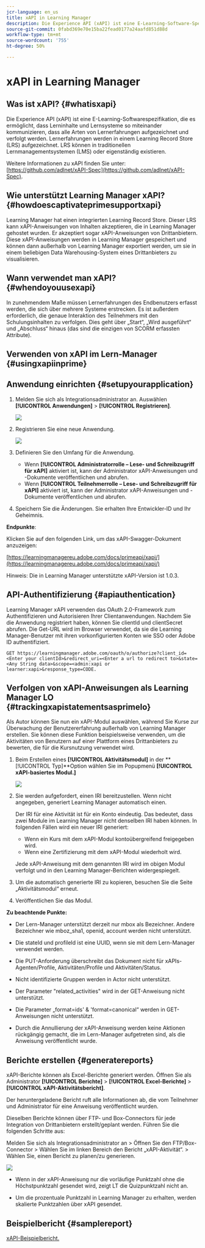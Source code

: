 ```yaml
---
jcr-language: en_us
title: xAPI in Learning Manager
description: Die Experience API (xAPI) ist eine E-Learning-Software-Spezifikation, mit der Lerninhalte und Lernsysteme so miteinander kommunizieren können, dass alle Arten von Lernerfahrungen aufgezeichnet und verfolgt werden.
source-git-commit: 0fabd369e70e15ba22fead0177a24aafd851d88d
workflow-type: tm+mt
source-wordcount: '755'
ht-degree: 50%

---
```




# xAPI in Learning Manager

## Was ist xAPI? {#whatisxapi}

Die Experience API (xAPI) ist eine E-Learning-Softwarespezifikation, die es ermöglicht, dass Lerninhalte und Lernsysteme so miteinander kommunizieren, dass alle Arten von Lernerfahrungen aufgezeichnet und verfolgt werden. Lernerfahrungen werden in einem Learning Record Store (LRS) aufgezeichnet. LRS können in traditionellen Lernmanagementsystemen (LMS) oder eigenständig existieren.

Weitere Informationen zu xAPI finden Sie unter:  [https://github.com/adlnet/xAPI-Spec](https://github.com/adlnet/xAPI-Spec).

## Wie unterstützt Learning Manager xAPI? {#howdoescaptivateprimesupportxapi}

Learning Manager hat einen integrierten Learning Record Store. Dieser LRS kann xAPI-Anweisungen von Inhalten akzeptieren, die in Learning Manager gehostet wurden. Er akzeptiert sogar xAPI-Anweisungen von Drittanbietern. Diese xAPI-Anweisungen werden in Learning Manager gespeichert und können dann außerhalb von Learning Manager exportiert werden, um sie in einem beliebigen Data Warehousing-System eines Drittanbieters zu visualisieren.

## Wann verwendet man xAPI? {#whendoyouusexapi}

In zunehmendem Maße müssen Lernerfahrungen des Endbenutzers erfasst werden, die sich über mehrere Systeme erstrecken.  Es ist außerdem erforderlich, die genaue Interaktion des Teilnehmers mit den Schulungsinhalten zu verfolgen. Dies geht über „Start“, „Wird ausgeführt“ und „Abschluss“ hinaus (das sind die einzigen von SCORM erfassten Attribute).

## Verwenden von xAPI im Lern-Manager {#usingxapiinprime}

## Anwendung einrichten {#setupyourapplication}

1. Melden Sie sich als Integrationsadministrator an. Auswählen **[!UICONTROL Anwendungen]** > **[!UICONTROL Registrieren]**.

   ![](assets/appregistration.png)

1. Registrieren Sie eine neue Anwendung.

   ![](assets/appregistration.png)

1. Definieren Sie den Umfang für die Anwendung.

   * Wenn **[!UICONTROL Administratorrolle – Lese- und Schreibzugriff für xAPI]** aktiviert ist, kann der Administrator xAPI-Anweisungen und -Dokumente veröffentlichen und abrufen.
   * Wenn **[!UICONTROL Teilnehmerrolle – Lese- und Schreibzugriff für xAPI]** aktiviert ist, kann der Administrator xAPI-Anweisungen und -Dokumente veröffentlichen und abrufen.

1. Speichern Sie die Änderungen. Sie erhalten Ihre Entwickler-ID und Ihr Geheimnis.

**Endpunkte**:

Klicken Sie auf den folgenden Link, um das xAPI-Swagger-Dokument anzuzeigen:

[https://learningmanagereu.adobe.com/docs/primeapi/xapi/](https://learningmanagereu.adobe.com/docs/primeapi/xapi/)

Hinweis: Die in Learning Manager unterstützte xAPI-Version ist 1.0.3.

## API-Authentifizierung {#apiauthentication}

Learning Manager xAPI verwenden das OAuth 2.0-Framework zum Authentifizieren und Autorisieren Ihrer Clientanwendungen. Nachdem Sie die Anwendung registriert haben, können Sie clientId und clientSecret abrufen. Die Get-URL wird im Browser verwendet, da sie die Learning Manager-Benutzer mit ihren vorkonfigurierten Konten wie SSO oder Adobe ID authentifiziert.

```
GET https://learningmanager.adobe.com/oauth/o/authorize?client_id=<Enter your clientId>&redirect_uri=<Enter a url to redirect to>&state=<Any String data>&scope=<admin:xapi or learner:xapi>&response_type=CODE.
```

## Verfolgen von xAPI-Anweisungen als Learning Manager LO {#trackingxapistatementsasprimelo}

Als Autor können Sie nun ein xAPI-Modul auswählen, während Sie Kurse zur Überwachung der Benutzererfahrung außerhalb von Learning Manager erstellen. Sie können diese Funktion beispielsweise verwenden, um die Aktivitäten von Benutzern auf einer Plattform eines Drittanbieters zu bewerten, die für die Kursnutzung verwendet wird.

1. Beim Erstellen eines **[!UICONTROL Aktivitätsmodul]** in der **[!UICONTROL Typ]**Option wählen Sie im Popupmenü  **[!UICONTROL xAPI-basiertes Modul.]**

   ![](assets/xapimodulecreation.png)

1. Sie werden aufgefordert, einen IRI bereitzustellen. Wenn nicht angegeben, generiert Learning Manager automatisch einen.

   Der IRI für eine Aktivität ist für ein Konto eindeutig. Das bedeutet, dass zwei Module im Learning Manager nicht denselben IRI haben können. In folgenden Fällen wird ein neuer IRI generiert:

   * Wenn ein Kurs mit dem xAPI-Modul kontoübergreifend freigegeben wird.
   * Wenn eine Zertifizierung mit dem xAPI-Modul wiederholt wird.



   Jede xAPI-Anweisung mit dem genannten IRI wird im obigen Modul verfolgt und in den Learning Manager-Berichten widergespiegelt.

1. Um die automatisch generierte IRI zu kopieren, besuchen Sie die Seite „Aktivitätsmodul“ erneut.
1. Veröffentlichen Sie das Modul.

**Zu beachtende Punkte:**

* Der Lern-Manager unterstützt derzeit nur mbox als Bezeichner. Andere Bezeichner wie mboz_sha1, openid, account werden nicht unterstützt.

* Die stateId und profileId ist eine UUID, wenn sie mit dem Lern-Manager verwendet werden.
* Die PUT-Anforderung überschreibt das Dokument nicht für xAPIs-Agenten/Profile, Aktivitäten/Profile und Aktivitäten/Status.
* Nicht identifizierte Gruppen werden in Actor nicht unterstützt.
* Der Parameter &quot;related_activities&quot; wird in der GET-Anweisung nicht unterstützt.
* Die Parameter „format=ids&#39; &amp; &#39;format=canonical“ werden in GET-Anweisungen nicht unterstützt.
* Durch die Annullierung der xAPI-Anweisung werden keine Aktionen rückgängig gemacht, die im Lern-Manager aufgetreten sind, als die Anweisung veröffentlicht wurde.

## Berichte erstellen {#generatereports}

xAPI-Berichte können als Excel-Berichte generiert werden. Öffnen Sie als Administrator **[!UICONTROL Berichte]** > **[!UICONTROL Excel-Berichte]** > **[!UICONTROL xAPI-Aktivitätsbericht]**.

Der heruntergeladene Bericht ruft alle Informationen ab, die vom Teilnehmer und Administrator für eine Anweisung veröffentlicht wurden.

Dieselben Berichte können über FTP- und Box-Connectors für jede Integration von Drittanbietern erstellt/geplant werden. Führen Sie die folgenden Schritte aus:

Melden Sie sich als Integrationsadministrator an > Öffnen Sie den FTP/Box-Connector > Wählen Sie im linken Bereich den Bericht „xAPI-Aktivität“. > Wählen Sie, einen Bericht zu planen/zu generieren.

![](assets/xapischedule.png)

* Wenn in der xAPI-Anweisung nur die vorläufige Punktzahl ohne die Höchstpunktzahl gesendet wird, zeigt LT die Quizpunktzahl nicht an.

* Um die prozentuale Punktzahl in Learning Manager zu erhalten, werden skalierte Punktzahlen über xAPI gesendet.

## Beispielbericht {#samplereport}

[xAPI-Beispielbericht.](assets/xapireport8842560559890766717csv.zip)
